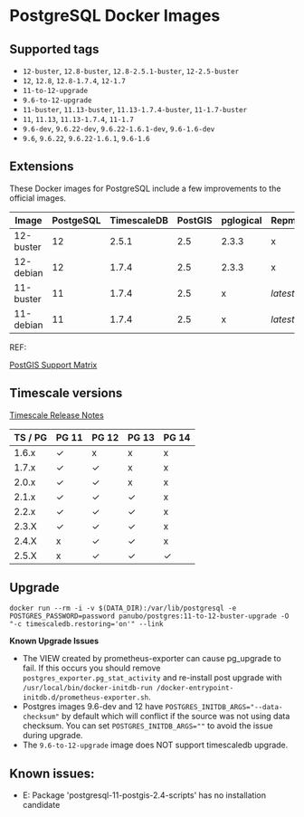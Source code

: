 # PostgreSQL Docker Images

## Supported tags

* `12-buster`, `12.8-buster`, `12.8-2.5.1-buster`, `12-2.5-buster`
* `12`, `12.8`, `12.8-1.7.4`, `12-1.7`
* `11-to-12-upgrade`
* `9.6-to-12-upgrade`
* `11-buster`, `11.13-buster`, `11.13-1.7.4-buster`, `11-1.7-buster`
* `11`, `11.13`, `11.13-1.7.4`, `11-1.7`
* `9.6-dev`, `9.6.22-dev`, `9.6.22-1.6.1-dev`, `9.6-1.6-dev`
* `9.6`, `9.6.22`, `9.6.22-1.6.1`, `9.6-1.6`

## Extensions

These Docker images for PostgreSQL include a few improvements to the official
images.

| Image     | PostgeSQL | TimescaleDB | PostGIS | pglogical | Repmgr |
| --------- | --------- | ----------- | ------- | --------- | ------ |
| 12-buster | 12        | 2.5.1       | 2.5     | 2.3.3     | x      |
| 12-debian | 12        | 1.7.4       | 2.5     | 2.3.3     | x      |
| 11-buster | 11        | 1.7.4       | 2.5     | x         | _latest_ |
| 11-debian | 11        | 1.7.4       | 2.5     | x         | _latest_ |

REF:

[PostGIS Support Matrix](https://trac.osgeo.org/postgis/wiki/UsersWikiPostgreSQLPostGIS#PostGISSupportMatrix)

## Timescale versions

[Timescale Release Notes](https://docs.timescale.com/timescaledb/latest/overview/release-notes/)

| TS / PG | PG 11 | PG 12 | PG 13 | PG 14 |
| ------- | ----- | ----- | ----- | ----- |
| 1.6.x   | ✓     | x     | x     | x     |
| 1.7.x   | ✓     | ✓     | x     | x     |
| 2.0.x   | ✓     | ✓     | x     | x     |
| 2.1.x   | ✓     | ✓     | ✓     | x     |
| 2.2.x   | ✓     | ✓     | ✓     | x     |
| 2.3.X   | ✓     | ✓     | ✓     | x     |
| 2.4.X   | x     | ✓     | ✓     | x     |
| 2.5.X   | x     | ✓     | ✓     | ✓     |

## Upgrade

```
docker run --rm -i -v $(DATA_DIR):/var/lib/postgresql -e POSTGRES_PASSWORD=password panubo/postgres:11-to-12-buster-upgrade -O "-c timescaledb.restoring='on'" --link
```

**Known Upgrade Issues**

* The VIEW created by prometheus-exporter can cause pg_upgrade to fail. If this occurs you should remove `postgres_exporter.pg_stat_activity` and re-install post upgrade with `/usr/local/bin/docker-initdb-run /docker-entrypoint-initdb.d/prometheus-exporter.sh`.
* Postgres images 9.6-dev and 12 have `POSTGRES_INITDB_ARGS="--data-checksum"` by default which will conflict if the source was not using data checksum. You can set `POSTGRES_INITDB_ARGS=""` to avoid the issue during upgrade.
* The `9.6-to-12-upgrade` image does NOT support timescaledb upgrade.

## Known issues:

* E: Package 'postgresql-11-postgis-2.4-scripts' has no installation candidate
